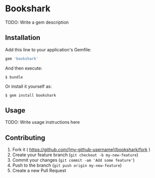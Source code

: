 # Bookshark

TODO: Write a gem description

## Installation

Add this line to your application's Gemfile:

```ruby
gem 'bookshark'
```

And then execute:

    $ bundle

Or install it yourself as:

    $ gem install bookshark

## Usage

TODO: Write usage instructions here

## Contributing

1. Fork it ( https://github.com/[my-github-username]/bookshark/fork )
2. Create your feature branch (`git checkout -b my-new-feature`)
3. Commit your changes (`git commit -am 'Add some feature'`)
4. Push to the branch (`git push origin my-new-feature`)
5. Create a new Pull Request
